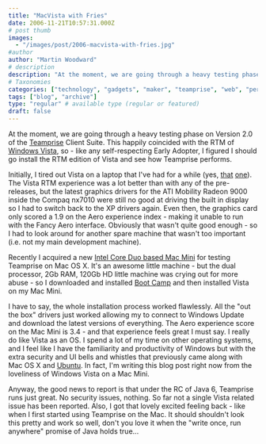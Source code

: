 ```yaml
---
title: "MacVista with Fries"
date: 2006-11-21T10:57:31.000Z
# post thumb
images:
  - "/images/post/2006-macvista-with-fries.jpg"
#author
author: "Martin Woodward"
# description
description: "At the moment, we are going through a heavy testing phase on Version 2."
# Taxonomies
categories: ["technology", "gadgets", "maker", "teamprise", "web", "personal"]
tags: ["blog", "archive"]
type: "regular" # available type (regular or featured)
draft: false
---
```

[](http://www.woodwardweb.com/WindowsLiveWriter/MacVistawithFries_9450/TeampriseOnVistaOnMac2%5B12%5D.png) At the moment, we are going through a heavy testing phase on Version 2.0 of the [Teamprise](http://www.teamprise.com/) Client Suite.  This happily coincided with the RTM of [Windows Vista](http://www.microsoft.com/windowsvista/), so - like any self-respecting Early Adopter, I figured I should go install the RTM edition of Vista and see how Teamprise performs. 

Initially, I tired out Vista on a laptop that I've had for a while (yes, [that](http://www.woodwardweb.com/gadgets/000005.html) [one](http://www.woodwardweb.com/gadgets/000006.html)).  The Vista RTM experience was a lot better than with any of the pre-releases, but the latest graphics drivers for the ATI Mobility Radeon 9000 inside the Compaq nx7010 were still no good at driving the built in display so I had to switch back to the XP drivers again.  Even then, the graphics card only scored a 1.9 on the Aero experience index - making it unable to run with the Fancy Aero interface.  Obviously that wasn't quite good enough - so I had to look around for another spare machine that wasn't too important (i.e. not my main development machine). 

Recently I acquired a new [Intel Core Duo based Mac Mini](http://www.apple.com/macmini/) for testing Teamprise on Mac OS X.  It's an awesome little machine - but the dual processor, 2Gb RAM, 120Gb HD little machine was crying out for more abuse - so I downloaded and installed [Boot Camp](http://www.apple.com/macosx/bootcamp/) and then installed Vista on my Mac Mini. 

[](http://www.woodwardweb.com/WindowsLiveWriter/MacVistawithFries_9450/TeampriseExplorerOnVista%5B4%5D.png)I have to say, the whole installation process worked flawlessly.  All the "out the box" drivers just worked allowing my to connect to Windows Update and download the latest versions of everything.  The Aero experience score on the Mac Mini is 3.4 - and that experience feels great I must say.  I really do like Vista as an OS.  I spend a lot of my time on other operating systems, and I feel like I have the familiarity and productivity of Windows but with the extra security and UI bells and whistles that previously came along with Mac OS X and [Ubuntu](http://www.ubuntu.com/).  In fact, I'm writing this blog post right now from the loveliness of Windows Vista on a Mac Mini. 

Anyway, the good news to report is that under the RC of Java 6, Teamprise runs just great.  No security issues, nothing.  So far not a single Vista related issue has been reported.  Also, I got that lovely excited feeling back - like when I first started using Teamprise on the Mac.  It should shouldn't look this pretty and work so well, don't you love it when the "write once, run anywhere" promise of Java holds true...